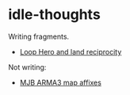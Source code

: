 # idle-thoughts
 Writing fragments.

* [Loop Hero and land reciprocity](https://cwylo.github.io/idle-thoughts/loophero-reciprocity)

Not writing:
* [MJB ARMA3 map affixes](https://cwylo.github.io/idle-thoughts/MJB_ARMA3_map_affixes)
